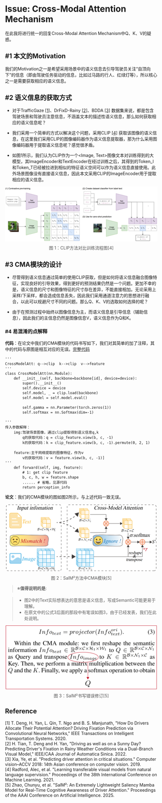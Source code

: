 # Issue: Cross-Modal Attention Mechanism

在此我将进行统一的回复Cross-Modal Attention Mechanism中Q、K、V的疑惑。


## #1 本文的Motivation

我们的Motivation之一是希望采用场景中的语义信息去引导驾驶员关注“自顶向下”的信息（即由驾驶任务驱动的信息，比如过马路的行人、红绿灯等），所以核心之一是需要获取相应的语义信息。

## #2 语义信息的获取方式

- 对于TrafficGaze [[1]](#ref_TrafficGaze)、DrFixD-Rainy [[2]](#ref_DrFixD-Rainy)、BDDA [[3]](#ref_BDDA) 数据集来说，都是包含驾驶场景和驾驶员注意信息，不涵盖文本的描述性语义信息，那么如何获取相应的语义信息呢？

- 我们采用一个简单的方式以解决这个问题，采用CLIP [[4]](#ref_clip) 获取该图像的语义信息，在这里我们采用CLIP的图像编码器作为语义信息提取器，那为什么采用图像编码器用于提取语义信息呢？感觉很矛盾。

- 如图1所示，我们认为CLIP作为一个<Image, Text>图像文本对训练得到的大模型，其ImageEncoder和TextEncoder在经过训练之后，其得到的Token_I和Token_T已经被拉进到相似的特征语义空间可以作为语义信息直接使用。此外场景图像没有直接语义信息，因此本文采用CLIP的ImageEncoder用于提取相应的语义信息。

<div align="center">
  <img src="clip.jpg" alt="CLIP" style="max-width: 100%; height: auto;" />
  <p style="margin-top: 8px;">
    <a href="#ref_clip" style="text-decoration: none; color: #555;">
      图 1：CLIP方法对比训练流程图[4]
    </a>
  </p>
</div>


## #3 CMA模块的设计

- 尽管得到语义信息通过简单的使用CLIP获取，但是如何将语义信息融合图像特征，实现良好的引导效果，得到更好的预测结果仍然是一个问题。更加不幸的是，语义信息的尺寸和图像特征的尺寸存在差异，不能直接相加。无论采用上采样/下采样，都会造成信息丢失，因此我们采用通道注意力的思想进行融合，以此可以规避尺寸不同的问题。那么Q、K、V的选取如何选择的呢？

- 由于在预测过程中始终以图像信息为主，而语义信息是引导信息（辅助信息），因此我们的主信息仍然是图像信息V，语义信息作为Q和K。


### #4 易混淆的点解释

**代码**：在论文中我们的CMA模块的代码书写如下，我们对其简单的加了注释，其中的代码与原图是相互对应的无误。[完整代码](https://github.com/zhao-chunyu/SaliencyMamba/blob/main/utils/models/SalMM.py "Detail CMA")

```
'''
CrossModelAtt: q-->clip  k-->clip  v-->feature
'''
class CrossModelAtt(nn.Module):
    def __init__(self, backbone=backbone[id], device=device):
        super().__init__()
        self.device = device
        self.model, _ = clip.load(backbone)
        self.model = self.model.eval()

        self.gamma = nn.Parameter(torch.zeros(1))
        self.softmax = nn.Softmax(dim=-1)

'''
传入参数解释：
	img:驾驶场景图像，通过clip提取得到语义信息q,k
    	q的获取代码：q = clip_feature.view(b, c, -1)
    	k的获取代码：k = clip_feature.view(b, c, -1).permute(0, 2, 1)
    	
	feature:主干网络提取的图像特征，作为v
        v的获取代码：v = feature.view(b, c, -1)]
'''
    def forward(self, img, feature):
        # 1: get clip feature
        b, c, h, w = feature.shape
		...... # 省略，见源代码
        return perception_info

```

**论文**：我们的CMA模块的图如图2所示，与上述代码一致无误。

<div align="center">
  <img src="CMA.jpg" alt="CLIP" width="500" height="auto" />
  <p style="margin-top: 8px;">
    <a href="#ref_salmm" style="text-decoration: none; color: #555;">
      图 2：SalM²方法中CMA模块[5]
    </a>
  </p>
</div>

> **⭐值得说明的是**:

> - 图2中的Text实际想表达的意思是语义信息，写成Semantic可能更易于理解。
> - 在原文中的公式3后面的那段中有笔误如图3，由于已经发表，我们在此处说明。

<div align="center">
  <img src="qkv.jpg" alt="CLIP" width="500" height="auto" />
  <p style="margin-top: 8px;">
    <a href="#ref_salmm" style="text-decoration: none; color: #555;">
      图 3：SalM²书写错误修订[5]
    </a>
  </p>
</div>



## Reference

<div align="left">
<a name="ref_TrafficGaze"></a>
[1] T. Deng, H. Yan, L. Qin, T. Ngo and B. S. Manjunath, "How Do Drivers Allocate Their Potential Attention? Driving Fixation Prediction via Convolutional Neural Networks," IEEE Transactions on Intelligent Transportation Systems. 2020.
</div>

<div align="left">
<a name="ref_DrFixD-Rainy"></a>
[2] H. Tian, T. Deng and H. Yan, "Driving as well as on a Sunny Day? Predicting Driver's Fixation in Rainy Weather Conditions via a Dual-Branch Visual Model," IEEE/CAA Journal of Automatica Sinica. 2022.
</div>

<div align="left">
<a name="ref_BDDA"></a>
[3] Xia, Ye, et al. "Predicting driver attention in critical situations." Computer vision–ACCV 2018: 14th Asian conference on computer vision. 2019.
</div>

<div align="left">
<a name="ref_clip"></a>
[4] Radford, Alec, et al. "Learning transferable visual models from natural language supervision." Proceedings of the 38th International Conference on Machine Learning. 2021.
</div>

<div align="left">
<a name="ref_salmm"></a>
[5] Zhao, Chunyu, et al. "SalM²: An Extremely Lightweight Saliency Mamba Model for Real-Time Cognitive Awareness of Driver Attention." Proceedings of the AAAI Conference on Artificial Intelligence. 2025.
</div>